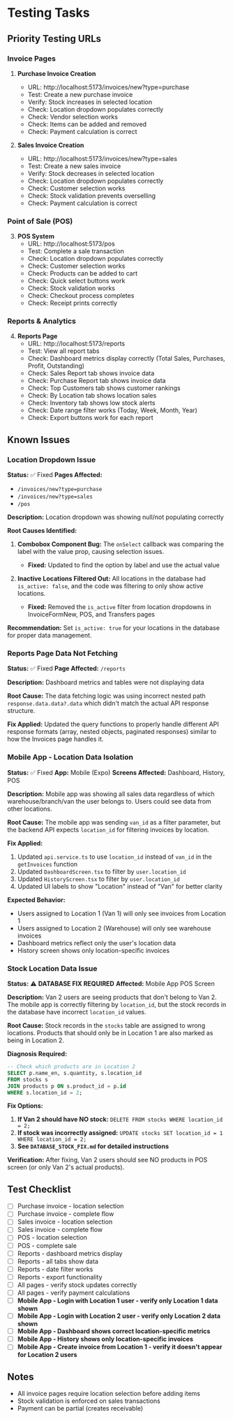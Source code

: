 # Testing Tasks

## Priority Testing URLs

### Invoice Pages
1. **Purchase Invoice Creation**
   - URL: http://localhost:5173/invoices/new?type=purchase
   - Test: Create a new purchase invoice
   - Verify: Stock increases in selected location
   - Check: Location dropdown populates correctly
   - Check: Vendor selection works
   - Check: Items can be added and removed
   - Check: Payment calculation is correct

2. **Sales Invoice Creation**
   - URL: http://localhost:5173/invoices/new?type=sales
   - Test: Create a new sales invoice
   - Verify: Stock decreases in selected location
   - Check: Location dropdown populates correctly
   - Check: Customer selection works
   - Check: Stock validation prevents overselling
   - Check: Payment calculation is correct

### Point of Sale (POS)
3. **POS System**
   - URL: http://localhost:5173/pos
   - Test: Complete a sale transaction
   - Check: Location dropdown populates correctly
   - Check: Customer selection works
   - Check: Products can be added to cart
   - Check: Quick select buttons work
   - Check: Stock validation works
   - Check: Checkout process completes
   - Check: Receipt prints correctly

### Reports & Analytics
4. **Reports Page**
   - URL: http://localhost:5173/reports
   - Test: View all report tabs
   - Check: Dashboard metrics display correctly (Total Sales, Purchases, Profit, Outstanding)
   - Check: Sales Report tab shows invoice data
   - Check: Purchase Report tab shows invoice data
   - Check: Top Customers tab shows customer rankings
   - Check: By Location tab shows location sales
   - Check: Inventory tab shows low stock alerts
   - Check: Date range filter works (Today, Week, Month, Year)
   - Check: Export buttons work for each report

## Known Issues

### Location Dropdown Issue
**Status:** ✅ Fixed
**Pages Affected:** 
- `/invoices/new?type=purchase`
- `/invoices/new?type=sales`
- `/pos`

**Description:** Location dropdown was showing null/not populating correctly

**Root Causes Identified:**
1. **Combobox Component Bug:** The `onSelect` callback was comparing the label with the value prop, causing selection issues.
   - **Fixed:** Updated to find the option by label and use the actual value
   
2. **Inactive Locations Filtered Out:** All locations in the database had `is_active: false`, and the code was filtering to only show active locations.
   - **Fixed:** Removed the `is_active` filter from location dropdowns in InvoiceFormNew, POS, and Transfers pages

**Recommendation:** Set `is_active: true` for your locations in the database for proper data management.

### Reports Page Data Not Fetching
**Status:** ✅ Fixed
**Page Affected:** `/reports`

**Description:** Dashboard metrics and tables were not displaying data

**Root Cause:** The data fetching logic was using incorrect nested path `response.data.data?.data` which didn't match the actual API response structure.

**Fix Applied:** Updated the query functions to properly handle different API response formats (array, nested objects, paginated responses) similar to how the Invoices page handles it.

### Mobile App - Location Data Isolation
**Status:** ✅ Fixed
**App:** Mobile (Expo)
**Screens Affected:** Dashboard, History, POS

**Description:** Mobile app was showing all sales data regardless of which warehouse/branch/van the user belongs to. Users could see data from other locations.

**Root Cause:** The mobile app was sending `van_id` as a filter parameter, but the backend API expects `location_id` for filtering invoices by location.

**Fix Applied:** 
1. Updated `api.service.ts` to use `location_id` instead of `van_id` in the `getInvoices` function
2. Updated `DashboardScreen.tsx` to filter by `user.location_id`
3. Updated `HistoryScreen.tsx` to filter by `user.location_id`
4. Updated UI labels to show "Location" instead of "Van" for better clarity

**Expected Behavior:**
- Users assigned to Location 1 (Van 1) will only see invoices from Location 1
- Users assigned to Location 2 (Warehouse) will only see warehouse invoices
- Dashboard metrics reflect only the user's location data
- History screen shows only location-specific invoices

### Stock Location Data Issue
**Status:** ⚠️ **DATABASE FIX REQUIRED**
**Affected:** Mobile App POS Screen

**Description:** Van 2 users are seeing products that don't belong to Van 2. The mobile app is correctly filtering by `location_id`, but the stock records in the database have incorrect `location_id` values.

**Root Cause:** Stock records in the `stocks` table are assigned to wrong locations. Products that should only be in Location 1 are also marked as being in Location 2.

**Diagnosis Required:**
```sql
-- Check which products are in Location 2
SELECT p.name_en, s.quantity, s.location_id
FROM stocks s
JOIN products p ON s.product_id = p.id
WHERE s.location_id = 2;
```

**Fix Options:**
1. **If Van 2 should have NO stock:** `DELETE FROM stocks WHERE location_id = 2;`
2. **If stock was incorrectly assigned:** `UPDATE stocks SET location_id = 1 WHERE location_id = 2;`
3. **See `DATABASE_STOCK_FIX.md` for detailed instructions**

**Verification:** After fixing, Van 2 users should see NO products in POS screen (or only Van 2's actual products).

## Test Checklist

- [ ] Purchase invoice - location selection
- [ ] Purchase invoice - complete flow
- [ ] Sales invoice - location selection
- [ ] Sales invoice - complete flow
- [ ] POS - location selection
- [ ] POS - complete sale
- [ ] Reports - dashboard metrics display
- [ ] Reports - all tabs show data
- [ ] Reports - date filter works
- [ ] Reports - export functionality
- [ ] All pages - verify stock updates correctly
- [ ] All pages - verify payment calculations
- [ ] **Mobile App - Login with Location 1 user - verify only Location 1 data shown**
- [ ] **Mobile App - Login with Location 2 user - verify only Location 2 data shown**
- [ ] **Mobile App - Dashboard shows correct location-specific metrics**
- [ ] **Mobile App - History shows only location-specific invoices**
- [ ] **Mobile App - Create invoice from Location 1 - verify it doesn't appear for Location 2 users**

## Notes
- All invoice pages require location selection before adding items
- Stock validation is enforced on sales transactions
- Payment can be partial (creates receivable)
